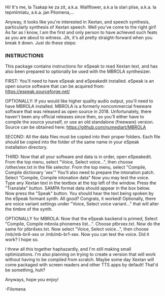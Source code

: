 Hi! It's me, la Tsakap ke za zit, a.k.a. Wallflower, a.k.a la slari plise, a.k.a. la tepmlimlatu, a.k.a. jan Pilomena,...

Anyway, it looks like you're interested in Xextan, and speech synthesis, particularly synthesis of Xextan speech.
Well you've come to the right girl!
As far as I know, I am the first and only person to have achieved such feats as you are about to witness.
J/k, it's all pretty straight-forward when you break it down.
Just do these steps:

### INSTRUCTIONS ###

This package contains instructions for eSpeak to read Xextan text, 
and has also been prepared to optionally be used with the MBROLA synthesizer.

FIRST: You'll need to have eSpeak and eSpeakedit installed.
eSpeak is an open source software that can be acquired from:
https://espeak.sourceforge.net/

OPTIONALLY: If you would like higher quality audio output, you'll need to have MBROLA installed. 
MBROLA is a formerly noncommercial freeware software that was released as open source in 2018.
Unfortunately, there haven't been any official releases since then, so you'll either have to compile the source yourself, or use an old standalone (freeware) version.
Source can be obtained here:
https://github.com/numediart/MBROLA

SECOND: All the data files must be copied into their proper folders.
Each file should be copied into the folder of the same name in your eSpeak installation directory.

THIRD: Now that all your software and data is in order, open eSpeakedit.
From the top menu, select "Voice, Select voice...", then choose /other/xex.txt in the file selector.
From the top menu, select "Compile, Compile dictionary 'xex'"
You'll also need to prepare the intonation patch. Select "Compile, Compile intonation data"
Now you may test the voice. Type any Xextan text in the textbox at the top left of the window.
Press the "Translate" button. SAMPA format data should appear in the box below.
Now press the "Speak" button. You should hear the text being spoken by the eSpeak formant synth.
All good? Congrats, it worked! Optionally, there are voice variant settings under "Voice, Select voice variant..." that will alter the timbre of the synth.

OPTIONALLY for MBROLA: Now that the eSpeak backend is primed, 
Select "Compile, Compile mbrola phonemes list...". 
Choose ptbrxex.txt. Now do the same for ptbr4xex.txt.
Now select "Voice, Select voice...", then choose /mb/mb-br4-xex or /mb/mb-br1-xex.
Now you can test the voice. Did it work? I hope so. 

I threw all this together haphazardly, and I'm still making small optimizations.
I'm also planning on trying to create a version that will work without having to be compiled from scratch. 
Maybe some day Xextan will come packaged with screen readers and other TTS apps by default!
That'd be something, huh?

Anyways, hope you enjoy!

-Filomena




